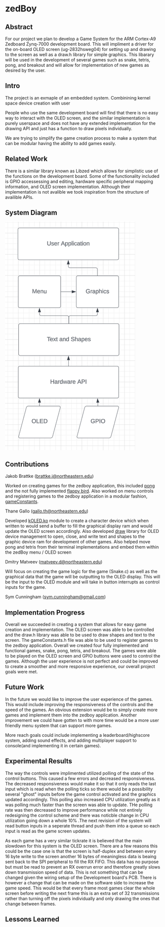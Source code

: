 # zedBoy

####

## Abstract

For our project we plan to develop a Game System for the ARM Cortex-A9 Zedboard Zynq-7000 development board. This will impliment a driver for the on-board OLED screen (ug-2832hsweg04) for setting up and drawing to the screen as well as a draw.h library for simple graphics. This libarary will be used in the development of several games such as snake, tetris, pong, and breakout and will allow for implementation of new games as desired by the user.

## Intro
The project is an exmaple of an embedded system. Combinining kernel space device creation with user 

People who use the same development board will find that there is no easy way to interact with the OLED screen, and the similar implementation is purely userspace and does not have any extended implementation for the drawing API and just has a function to draw pixels individually.

We are trying to simplify the game creation process to make a system that can be modular having the ability to add games easily. 


## Related Work

There is a similar library known as Libzed which allows for simplistic use of the functions on the development board. Some of the functionality included is GPIO accessessing and editing, hardware specific peripheral mapping information, and OLED screen implementation. Although their implementation is not avalible we took inspiration from the structure of availible APIs. 

## System Diagram

![System Diagram](<System_Diagram.png>)

## Contributions

Jakob Brattke (brattke.j@northeastern.edu)

Worked on creating games for the zedboy application, this included [pong](/zedboy/games/pong) and the not fully implemented [flappy bird](/zedboy/games/flappy). Also worked on menu controls and registering games to the zedboy application in a modular fashion, [gameConstants](/zedboy/utils).

Thane Gallo (gallo.th@northeastern.edu) 

Developed [kOLED.ko](kOLED/) module to create a character device which when written to would send a buffer to fill the graphical display ram and would update the OLED screen accordingly. Also developed [draw](/zedboy/utils) library for OLED device management to open, close, and write text and shapes to the graphic device ram for development of other games. Also helped move pong and tetris from their terminal implementations and embed them within the zedBoy menu / OLED screen


Dmitry Matveev (matveev.d@northeastern.edu)

Will focus on creating the game logic for the game (Snake.c) as well as the graphical data that the game will be outputting to the OLED display. This will be the input to the OLED module and will take in button interrupts as control inputs for the game.

Sym Cunningham (sym.cunningham@gmail.com)

## Implementation Progress

Overall we succeeded in creating a system that allows for easy game creation and implementation. The OLED screen was able to be controlled and the draw.h library was able to be used to draw shapes and text to the screen. The gameConstants.h file was able to be used to register games to the zedboy application. Overall we created four fully implemented and functional games, snake, pong, tetris, and breakout. The games were able to be played on the OLED screen and GPIO buttons were used to control the games. Although the user
experience is not perfect and could be improved to create a smoother and more responsive experience, our overall project goals were met.

## Future Work

In the future we would like to improve the user experience of the games. This would include improving the responsiveness of the controls and the speed of the games. An obvious extension would be to simply create more games and implement them into the zedboy application. Another improvement we could have gotten to with more time would be a more user friendly menu system that can support more games.

More reach goals could include implementing a leaderboard/highscore system, adding sound effects, and adding multiplayer support to console(and implementing it in certain games).

## Experimental Results

The way the controls were implimented utilized polling of the state of the control buttons. This caused a few errors and decreased responsiveness. The decreased responsiveness would make it so that it only reads the last input which is read when the polling ticks so there would be a possibility several "ghost" inputs before the game control activated and the graphics updated accordingly. This polling also increased CPU utilization greatly as it was polling much faster than the screen was able to update. THe polling rate was then decreased to improve performance while not entirely redesigning the control scheme and there was noticble change in CPU utilization going down a whole 10% .The next revision of the system will read button inputs in a seperate thread and push them into a queue so each input is read as the game screen updates.
  
As each game has a very similar tickrate it is believed that the main slowdown for this system is the OLED screen. There are a few reasons this could be the case one is that the screen is half-duplex and between every 16 byte write to the screen another 16 bytes of meaningless data is beaing sent back to the SPI peripheral to fill the RX FIFO. This data has no purpose but must be read to prevent an RX overrun error and therefore greatly slows down transmission speed of data. This is not something that can be changed given the wiring setup of the Development board's PCB. There is however a change that can be made on the software side to increase the game speed. This would be that every frame most games clear the whole screen before writing the next frame this is an extra set of 32 transmissions rather than turning off the pixels individually and only drawing the ones that change between frames.

  
## Lessons Learned


